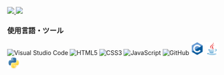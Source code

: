 <!-- 
https://qiita.com/Keichan_15/items/7d0595369d6b6e321ede
https://zenn.dev/yutakatay/articles/kirakira-github-profile
https://github.com/codeSTACKr/codeSTACKr/blob/master/README.md
-->

<p align="left">
  <a href="https://github.com/mimneko">
    <img height="20" src="https://komarev.com/ghpvc/?username=mimneko">
  </a>
  <a href="https://github.com/mimneko">
    <img height="20" src="https://img.shields.io/github/followers/mimneko?label=follow&logo=github&style=flat">
  </a>
</p>

### 使用言語・ツール
<p align="left">
  <img alt="Visual Studio Code" src="https://cdn.jsdelivr.net/gh/devicons/devicon/icons/vscode/vscode-original.svg" width="30px">
  <img alt="HTML5" src="https://cdn.jsdelivr.net/gh/devicons/devicon/icons/html5/html5-original.svg" width="30px">
  <img alt="CSS3" src="https://cdn.jsdelivr.net/gh/devicons/devicon/icons/css3/css3-original.svg" width="30px">
  <img alt="JavaScript" src="https://cdn.jsdelivr.net/gh/devicons/devicon/icons/javascript/javascript-original.svg" width="30px">
  <img alt="GitHub" src="https://user-images.githubusercontent.com/3369400/139448065-39a229ba-4b06-434b-bc67-616e2ed80c8f.png" width="30px">
  <img alt="C" src="https://raw.githubusercontent.com/devicons/devicon/master/icons/c/c-original.svg" width="30px"> 
  <img alt="Java" src="https://raw.githubusercontent.com/devicons/devicon/master/icons/java/java-original.svg" width="30px">
  <img alt="Python" src="https://raw.githubusercontent.com/devicons/devicon/master/icons/python/python-original.svg" width="30px">
</p>


<!--
**mimneko/mimneko** is a ✨ _special_ ✨ repository because its `README.md` (this file) appears on your GitHub profile.

Here are some ideas to get you started:

- 🔭 I’m currently working on ...
- 🌱 I’m currently learning ...
- 👯 I’m looking to collaborate on ...
- 🤔 I’m looking for help with ...
- 💬 Ask me about ...
- 📫 How to reach me: ...
- 😄 Pronouns: ...
- ⚡ Fun fact: ...
-->
